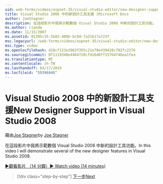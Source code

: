 ```yaml
---
uid: web-forms/videos/aspnet-35/visual-studio-editor/new-designer-support-in-visual-studio-2008
title: Visual Studio 2008 中的新設計工具支援 |Microsoft Docs
author: JoeStagner
description: 在這段影片中我將示範數個 Visual Studio 2008 中新的設計工具功能。
ms.author: riande
ms.date: 11/15/2007
ms.assetid: 01305c35-5b83-408b-bc9d-fa31b17a723f
msc.legacyurl: /web-forms/videos/aspnet-35/visual-studio-editor/new-designer-support-in-visual-studio-2008
msc.type: video
ms.openlocfilehash: 428cf123e2063f265c21e70e439428c702fc2276
ms.sourcegitcommit: 0f1119340e4464720cfd16d0ff15764746ea1fea
ms.translationtype: MT
ms.contentlocale: zh-TW
ms.lasthandoff: 04/17/2019
ms.locfileid: "59396846"
---
```

# <a name="new-designer-support-in-visual-studio-2008"></a><span data-ttu-id="b928e-103">Visual Studio 2008 中的新設計工具支援</span><span class="sxs-lookup"><span data-stu-id="b928e-103">New Designer Support in Visual Studio 2008</span></span>

<span data-ttu-id="b928e-104">藉由[Joe Stagner](https://github.com/JoeStagner)</span><span class="sxs-lookup"><span data-stu-id="b928e-104">by [Joe Stagner](https://github.com/JoeStagner)</span></span>

<span data-ttu-id="b928e-105">在這段影片中我將示範數個 Visual Studio 2008 中新的設計工具功能。</span><span class="sxs-lookup"><span data-stu-id="b928e-105">In this video I will demonstrate several of the new designer features in Visual Studio 2008.</span></span>

[<span data-ttu-id="b928e-106">&#9654;觀看影片 （14 分鐘）</span><span class="sxs-lookup"><span data-stu-id="b928e-106">&#9654; Watch video (14 minutes)</span></span>](https://channel9.msdn.com/Blogs/ASP-NET-Site-Videos/new-designer-support-in-visual-studio-2008)

> [!div class="step-by-step"]
> [<span data-ttu-id="b928e-107">下一步</span><span class="sxs-lookup"><span data-stu-id="b928e-107">Next</span></span>](javascript-intellisense-support-in-visual-studio-2008.md)
